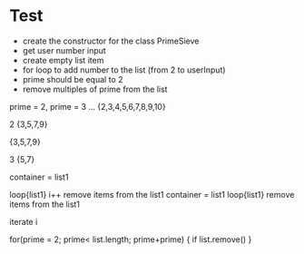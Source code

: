 # Test
- create the constructor for the class PrimeSieve
- get user number input
- create empty list item
- for loop to add number to the list (from 2 to userInput)
- prime should be equal to 2
- remove multiples of prime from the list


prime = 2, prime = 3 ...
{2,3,4,5,6,7,8,9,10}

2 {3,5,7,9}

{3,5,7,9}

3 {5,7}

container = list1

loop{list1}
 i++
  remove items from the list1
container = list1
  loop{list1}
  remove items from the list1

  iterate i

for(prime = 2; prime< list.length; prime+prime) {
    if
    list.remove()
}